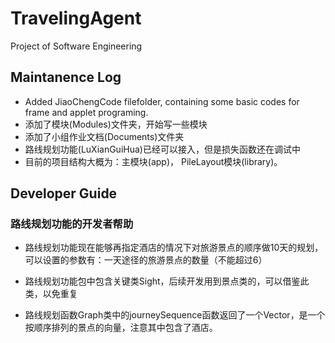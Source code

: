 # TravelingAgent
Project of Software Engineering

## Maintanence Log
* Added JiaoChengCode filefolder, containing some basic codes for frame and applet programing.
* 添加了模块(Modules)文件夹，开始写一些模块
* 添加了小组作业文档(Documents)文件夹
* 路线规划功能(LuXianGuiHua)已经可以接入，但是损失函数还在调试中
* 目前的项目结构大概为：主模块(app)， PileLayout模块(library)。

## Developer Guide
### 路线规划功能的开发者帮助
* 路线规划功能现在能够再指定酒店的情况下对旅游景点的顺序做10天的规划，可以设置的参数有：一天途径的旅游景点的数量（不能超过6）

* 路线规划功能包中包含关键类Sight，后续开发用到景点类的，可以借鉴此类，以免重复

* 路线规划函数Graph类中的journeySequence函数返回了一个Vector<Sight>，是一个按顺序排列的景点的向量，注意其中包含了酒店。




